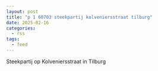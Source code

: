 ```yaml
---
layout: post
title: "p 1 60703 steekpartij kolveniersstraat tilburg"
date: 2025-02-16
categories: 
  - rss
tags: 
  - feed
---
```


Steekpartij op Kolveniersstraat in Tilburg
